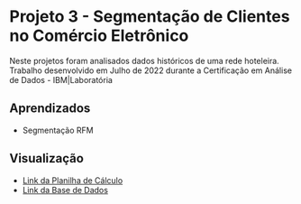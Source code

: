 
# Projeto 3 - Segmentação de Clientes no Comércio Eletrônico

Neste projetos foram analisados dados históricos de uma rede hoteleira. Trabalho desenvolvido em Julho de 2022 durante a Certificação em Análise de Dados - IBM|Laboratória


## Aprendizados
- Segmentação RFM


## Visualização


 - [Link da Planilha de Cálculo](https://docs.google.com/spreadsheets/d/1FKDs_XkMGF9PdR9aHkH6q_9HsjluZZkUNNhmq8VHekM/edit?usp=sharing)
  - [Link da Base de Dados](https://www.kaggle.com/datasets/datacertlaboratoria/projeto-3-segmentao-de-clientes-no-ecommerce)
 

